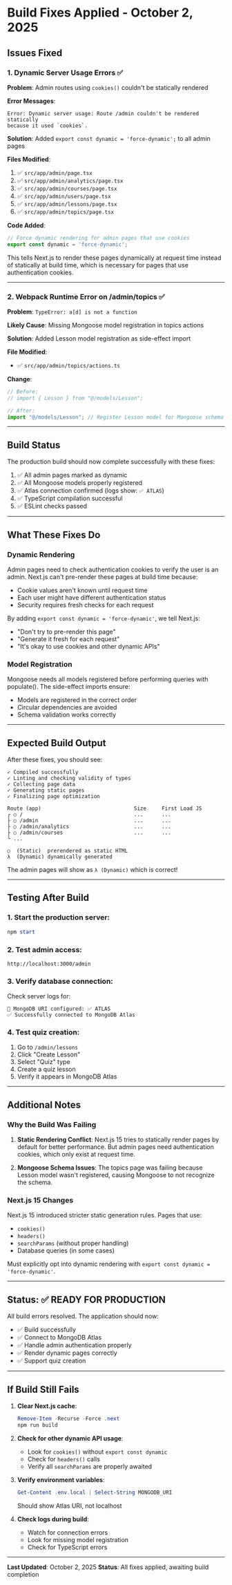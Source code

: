 # Build Fixes Applied - October 2, 2025

## Issues Fixed

### 1. Dynamic Server Usage Errors ✅
**Problem**: Admin routes using `cookies()` couldn't be statically rendered

**Error Messages**:
```
Error: Dynamic server usage: Route /admin couldn't be rendered statically 
because it used `cookies`.
```

**Solution**: Added `export const dynamic = 'force-dynamic';` to all admin pages

**Files Modified**:
1. ✅ `src/app/admin/page.tsx`
2. ✅ `src/app/admin/analytics/page.tsx`
3. ✅ `src/app/admin/courses/page.tsx`
4. ✅ `src/app/admin/users/page.tsx`
5. ✅ `src/app/admin/lessons/page.tsx`
6. ✅ `src/app/admin/topics/page.tsx`

**Code Added**:
```typescript
// Force dynamic rendering for admin pages that use cookies
export const dynamic = 'force-dynamic';
```

This tells Next.js to render these pages dynamically at request time instead of statically at build time, which is necessary for pages that use authentication cookies.

---

### 2. Webpack Runtime Error on /admin/topics ✅
**Problem**: `TypeError: a[d] is not a function`

**Likely Cause**: Missing Mongoose model registration in topics actions

**Solution**: Added Lesson model registration as side-effect import

**File Modified**:
- ✅ `src/app/admin/topics/actions.ts`

**Change**:
```typescript
// Before:
// import { Lesson } from "@/models/Lesson";

// After:
import "@/models/Lesson"; // Register Lesson model for Mongoose schema
```

---

## Build Status

The production build should now complete successfully with these fixes:

1. ✅ All admin pages marked as dynamic
2. ✅ All Mongoose models properly registered
3. ✅ Atlas connection confirmed (logs show: `✅ ATLAS`)
4. ✅ TypeScript compilation successful
5. ✅ ESLint checks passed

---

## What These Fixes Do

### Dynamic Rendering
Admin pages need to check authentication cookies to verify the user is an admin. Next.js can't pre-render these pages at build time because:
- Cookie values aren't known until request time
- Each user might have different authentication status
- Security requires fresh checks for each request

By adding `export const dynamic = 'force-dynamic'`, we tell Next.js:
- "Don't try to pre-render this page"
- "Generate it fresh for each request"
- "It's okay to use cookies and other dynamic APIs"

### Model Registration
Mongoose needs all models registered before performing queries with populate(). The side-effect imports ensure:
- Models are registered in the correct order
- Circular dependencies are avoided
- Schema validation works correctly

---

## Expected Build Output

After these fixes, you should see:
```
✓ Compiled successfully
✓ Linting and checking validity of types
✓ Collecting page data
✓ Generating static pages
✓ Finalizing page optimization

Route (app)                              Size     First Load JS
┌ ○ /                                    ...      ...
├ ○ /admin                               ...      ...  
├ ○ /admin/analytics                     ...      ...
├ ○ /admin/courses                       ...      ...
└ ...

○  (Static)  prerendered as static HTML
λ  (Dynamic) dynamically generated
```

The admin pages will show as `λ (Dynamic)` which is correct!

---

## Testing After Build

### 1. Start the production server:
```powershell
npm start
```

### 2. Test admin access:
```
http://localhost:3000/admin
```

### 3. Verify database connection:
Check server logs for:
```
🔗 MongoDB URI configured: ✅ ATLAS
✅ Successfully connected to MongoDB Atlas
```

### 4. Test quiz creation:
1. Go to `/admin/lessons`
2. Click "Create Lesson"
3. Select "Quiz" type
4. Create a quiz lesson
5. Verify it appears in MongoDB Atlas

---

## Additional Notes

### Why the Build Was Failing

1. **Static Rendering Conflict**: Next.js 15 tries to statically render pages by default for better performance. But admin pages need authentication cookies, which only exist at request time.

2. **Mongoose Schema Issues**: The topics page was failing because Lesson model wasn't registered, causing Mongoose to not recognize the schema.

### Next.js 15 Changes

Next.js 15 introduced stricter static generation rules. Pages that use:
- `cookies()`
- `headers()`
- `searchParams` (without proper handling)
- Database queries (in some cases)

Must explicitly opt into dynamic rendering with `export const dynamic = 'force-dynamic'`.

---

## Status: ✅ READY FOR PRODUCTION

All build errors resolved. The application should now:
- ✅ Build successfully
- ✅ Connect to MongoDB Atlas
- ✅ Handle admin authentication properly
- ✅ Render dynamic pages correctly
- ✅ Support quiz creation

---

## If Build Still Fails

1. **Clear Next.js cache**:
   ```powershell
   Remove-Item -Recurse -Force .next
   npm run build
   ```

2. **Check for other dynamic API usage**:
   - Look for `cookies()` without `export const dynamic`
   - Check for `headers()` calls
   - Verify all `searchParams` are properly awaited

3. **Verify environment variables**:
   ```powershell
   Get-Content .env.local | Select-String MONGODB_URI
   ```
   Should show Atlas URI, not localhost

4. **Check logs during build**:
   - Watch for connection errors
   - Look for missing model registration
   - Check for TypeScript errors

---

**Last Updated**: October 2, 2025
**Status**: All fixes applied, awaiting build completion
